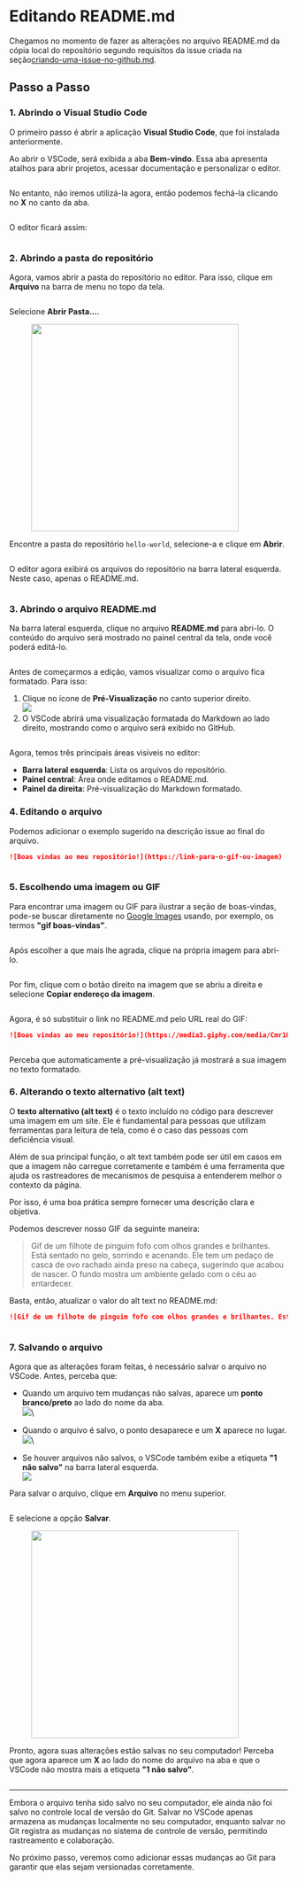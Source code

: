 # Editando README.md

Chegamos no momento de fazer as alterações no arquivo README.md da cópia local do repositório segundo requisitos da issue criada na seção[criando-uma-issue-no-github.md](../../../8.-issues-no-github/criando-uma-issue-no-github.md "mention").

## Passo a Passo

### 1. Abrindo o Visual Studio Code

O primeiro passo é abrir a aplicação **Visual Studio Code**, que foi instalada anteriormente.

Ao abrir o VSCode, será exibida a aba **Bem-vindo**. Essa aba apresenta atalhos para abrir projetos, acessar documentação e personalizar o editor.&#x20;

<figure><img src="../../../.gitbook/assets/52_ VsCode pg principal (1).png" alt=""><figcaption></figcaption></figure>

No entanto, não iremos utilizá-la agora, então podemos fechá-la clicando no **X** no canto da aba.

<figure><img src="../../../.gitbook/assets/image (101).png" alt=""><figcaption></figcaption></figure>

O editor ficará assim:

<figure><img src="../../../.gitbook/assets/53_ VsCode.png" alt=""><figcaption></figcaption></figure>

### 2. Abrindo a pasta do repositório

Agora, vamos abrir a pasta do repositório no editor. Para isso, clique em **Arquivo** na barra de menu no topo da tela.

<figure><img src="../../../.gitbook/assets/menu.png" alt=""><figcaption></figcaption></figure>

Selecione **Abrir Pasta...**.

<figure><img src="../../../.gitbook/assets/image (99).png" alt="" width="375"><figcaption></figcaption></figure>

Encontre a pasta do repositório `hello-world`, selecione-a e clique em **Abrir**.

<figure><img src="../../../.gitbook/assets/54_ Vs Code.png" alt=""><figcaption></figcaption></figure>

O editor agora exibirá os arquivos do repositório na barra lateral esquerda. Neste caso, apenas o README.md.

<figure><img src="../../../.gitbook/assets/55_ Vs Code.png" alt=""><figcaption></figcaption></figure>

### 3. Abrindo o arquivo README.md

Na barra lateral esquerda, clique no arquivo **README.md** para abri-lo. O conteúdo do arquivo será mostrado no painel central da tela, onde você poderá editá-lo.

<figure><img src="../../../.gitbook/assets/56_ Vs Code (1).png" alt=""><figcaption></figcaption></figure>

Antes de começarmos a edição, vamos visualizar como o arquivo fica formatado. Para isso:

1. Clique no ícone de **Pré-Visualização** no canto superior direito.\
   ![](<../../../.gitbook/assets/image (90).png>)
2. O VSCode abrirá uma visualização formatada do Markdown ao lado direito, mostrando como o arquivo será exibido no GitHub.

<figure><img src="../../../.gitbook/assets/57_ Vs Code (1).png" alt=""><figcaption></figcaption></figure>

Agora, temos três principais áreas visíveis no editor:

* **Barra lateral esquerda**: Lista os arquivos do repositório.
* **Painel central**: Área onde editamos o README.md.
* **Painel da direita**: Pré-visualização do Markdown formatado.

### 4. Editando o arquivo

Podemos adicionar o exemplo sugerido na descrição issue ao final do arquivo.

```markdown
![Boas vindas ao meu repositório!](https://link-para-o-gif-ou-imagem)
```

<figure><img src="../../../.gitbook/assets/58_ Vs Code (1).png" alt=""><figcaption></figcaption></figure>

### 5. Escolhendo uma imagem ou GIF

Para encontrar uma imagem ou GIF para ilustrar a seção de boas-vindas, pode-se buscar diretamente no [Google Images](https://images.google.com/) usando, por exemplo, os termos **"gif boas-vindas"**.

<figure><img src="../../../.gitbook/assets/59_ Vs Code.png" alt=""><figcaption></figcaption></figure>

Após escolher a que mais lhe agrada, clique na própria imagem para abri-lo.

<figure><img src="../../../.gitbook/assets/60_ Vs Code.png" alt=""><figcaption></figcaption></figure>

Por fim, clique com o botão direito na imagem que se abriu a direita e selecione **Copiar endereço da imagem**.

<figure><img src="../../../.gitbook/assets/61_ Vs Code.png" alt=""><figcaption></figcaption></figure>

Agora, é só substituir o link no README.md pelo URL real do GIF:

```markdown
![Boas vindas ao meu repositório!](https://media3.giphy.com/media/Cmr1OMJ2FN0B2/giphy.gif?cid=790b76112e3e9eaa416c803fbf3b929f75c3716726601d56&rid=giphy.gif)
```

<figure><img src="../../../.gitbook/assets/64_ Vs Code.png" alt=""><figcaption></figcaption></figure>

Perceba que automaticamente a pré-visualização já mostrará a sua imagem no texto formatado.

### 6. Alterando o texto alternativo (alt text)

O **texto alternativo (alt text)** é o texto incluído no código para descrever uma imagem em um site. Ele é fundamental para pessoas que utilizam ferramentas para leitura de tela, como é o caso das pessoas com deficiência visual.

Além de sua principal função, o alt text também pode ser útil em casos em que a imagem não carregue corretamente e também é uma ferramenta que ajuda os rastreadores de mecanismos de pesquisa a entenderem melhor o contexto da página.

Por isso, é uma boa prática sempre fornecer uma descrição clara e objetiva.

Podemos descrever nosso GIF da seguinte maneira:

> Gif de um filhote de pinguim fofo com olhos grandes e brilhantes. Está sentado no gelo, sorrindo e acenando. Ele tem um pedaço de casca de ovo rachado ainda preso na cabeça, sugerindo que acabou de nascer. O fundo mostra um ambiente gelado com o céu ao entardecer.

Basta, então, atualizar o valor do alt text no README.md:

```markdown
![Gif de um filhote de pinguim fofo com olhos grandes e brilhantes. Está sentado no gelo, sorrindo e acenando. Ele tem um pedaço de casca de ovo rachado ainda preso na cabeça, sugerindo que acabou de nascer. O fundo mostra um ambiente gelado com o céu ao entardecer.](https://media3.giphy.com/media/Cmr1OMJ2FN0B2/giphy.gif?cid=790b76112e3e9eaa416c803fbf3b929f75c3716726601d56&rid=giphy.gif)
```

<figure><img src="../../../.gitbook/assets/62_ Vs Code (2).png" alt=""><figcaption></figcaption></figure>

### 7. Salvando o arquivo

Agora que as alterações foram feitas, é necessário salvar o arquivo no VSCode. Antes, perceba que:

* Quando um arquivo tem mudanças não salvas, aparece um **ponto branco/preto** ao lado do nome da aba.\
  ![](<../../../.gitbook/assets/image (94).png>)\

* Quando o arquivo é salvo, o ponto desaparece e um **X** aparece no lugar.\
  ![](<../../../.gitbook/assets/image (92).png>)\

* Se houver arquivos não salvos, o VSCode também exibe a etiqueta **"1 não salvo"** na barra lateral esquerda.\
  ![](<../../../.gitbook/assets/image (97).png>)

Para salvar o arquivo, clique em **Arquivo** no menu superior.

<figure><img src="../../../.gitbook/assets/menu.png" alt=""><figcaption></figcaption></figure>

E selecione a opção **Salvar**.

<figure><img src="../../../.gitbook/assets/image (100).png" alt="" width="375"><figcaption></figcaption></figure>

Pronto, agora suas alterações estão salvas no seu computador! Perceba que agora aparece um **X** ao lado do nome do arquivo na aba e que o VSCode não mostra mais a etiqueta **"1 não salvo"**.

<figure><img src="../../../.gitbook/assets/63_ Vs Code (1).png" alt=""><figcaption></figcaption></figure>

***

Embora o arquivo tenha sido salvo no seu computador, ele ainda não foi salvo no controle local de versão do Git. Salvar no VSCode apenas armazena as mudanças localmente no seu computador, enquanto salvar no Git registra as mudanças no sistema de controle de versão, permitindo rastreamento e colaboração.

No próximo passo, veremos como adicionar essas mudanças ao Git para garantir que elas sejam versionadas corretamente.
